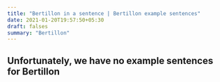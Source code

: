 ```yaml
---
title: "Bertillon in a sentence | Bertillon example sentences"
date: 2021-01-20T19:57:50+05:30
draft: falses
summary: "Bertillon"
---
```

## Unfortunately, we have no example sentences for Bertillon                 
